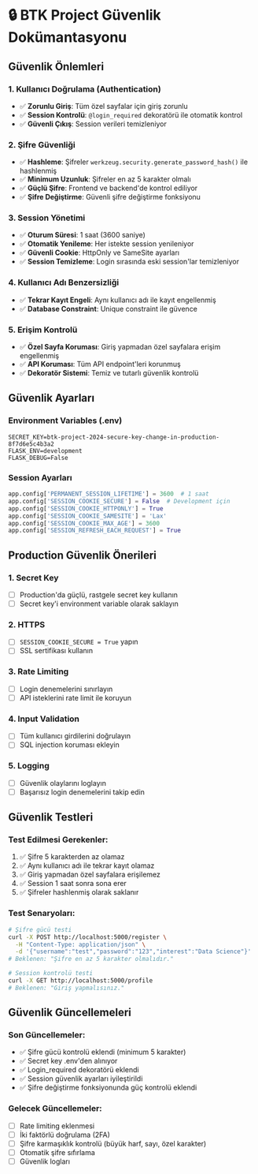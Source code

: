 # 🔒 BTK Project Güvenlik Dokümantasyonu

## Güvenlik Önlemleri

### 1. Kullanıcı Doğrulama (Authentication)
- ✅ **Zorunlu Giriş**: Tüm özel sayfalar için giriş zorunlu
- ✅ **Session Kontrolü**: `@login_required` dekoratörü ile otomatik kontrol
- ✅ **Güvenli Çıkış**: Session verileri temizleniyor

### 2. Şifre Güvenliği
- ✅ **Hashleme**: Şifreler `werkzeug.security.generate_password_hash()` ile hashlenmiş
- ✅ **Minimum Uzunluk**: Şifreler en az 5 karakter olmalı
- ✅ **Güçlü Şifre**: Frontend ve backend'de kontrol ediliyor
- ✅ **Şifre Değiştirme**: Güvenli şifre değiştirme fonksiyonu

### 3. Session Yönetimi
- ✅ **Oturum Süresi**: 1 saat (3600 saniye)
- ✅ **Otomatik Yenileme**: Her istekte session yenileniyor
- ✅ **Güvenli Cookie**: HttpOnly ve SameSite ayarları
- ✅ **Session Temizleme**: Login sırasında eski session'lar temizleniyor

### 4. Kullanıcı Adı Benzersizliği
- ✅ **Tekrar Kayıt Engeli**: Aynı kullanıcı adı ile kayıt engellenmiş
- ✅ **Database Constraint**: Unique constraint ile güvence

### 5. Erişim Kontrolü
- ✅ **Özel Sayfa Koruması**: Giriş yapmadan özel sayfalara erişim engellenmiş
- ✅ **API Koruması**: Tüm API endpoint'leri korunmuş
- ✅ **Dekoratör Sistemi**: Temiz ve tutarlı güvenlik kontrolü

## Güvenlik Ayarları

### Environment Variables (.env)
```env
SECRET_KEY=btk-project-2024-secure-key-change-in-production-8f7d6e5c4b3a2
FLASK_ENV=development
FLASK_DEBUG=False
```

### Session Ayarları
```python
app.config['PERMANENT_SESSION_LIFETIME'] = 3600  # 1 saat
app.config['SESSION_COOKIE_SECURE'] = False  # Development için
app.config['SESSION_COOKIE_HTTPONLY'] = True
app.config['SESSION_COOKIE_SAMESITE'] = 'Lax'
app.config['SESSION_COOKIE_MAX_AGE'] = 3600
app.config['SESSION_REFRESH_EACH_REQUEST'] = True
```

## Production Güvenlik Önerileri

### 1. Secret Key
- [ ] Production'da güçlü, rastgele secret key kullanın
- [ ] Secret key'i environment variable olarak saklayın

### 2. HTTPS
- [ ] `SESSION_COOKIE_SECURE = True` yapın
- [ ] SSL sertifikası kullanın

### 3. Rate Limiting
- [ ] Login denemelerini sınırlayın
- [ ] API isteklerini rate limit ile koruyun

### 4. Input Validation
- [ ] Tüm kullanıcı girdilerini doğrulayın
- [ ] SQL injection koruması ekleyin

### 5. Logging
- [ ] Güvenlik olaylarını loglayın
- [ ] Başarısız login denemelerini takip edin

## Güvenlik Testleri

### Test Edilmesi Gerekenler:
1. ✅ Şifre 5 karakterden az olamaz
2. ✅ Aynı kullanıcı adı ile tekrar kayıt olamaz
3. ✅ Giriş yapmadan özel sayfalara erişilemez
4. ✅ Session 1 saat sonra sona erer
5. ✅ Şifreler hashlenmiş olarak saklanır

### Test Senaryoları:
```bash
# Şifre gücü testi
curl -X POST http://localhost:5000/register \
  -H "Content-Type: application/json" \
  -d '{"username":"test","password":"123","interest":"Data Science"}'
# Beklenen: "Şifre en az 5 karakter olmalıdır."

# Session kontrolü testi
curl -X GET http://localhost:5000/profile
# Beklenen: "Giriş yapmalısınız."
```

## Güvenlik Güncellemeleri

### Son Güncellemeler:
- ✅ Şifre gücü kontrolü eklendi (minimum 5 karakter)
- ✅ Secret key .env'den alınıyor
- ✅ Login_required dekoratörü eklendi
- ✅ Session güvenlik ayarları iyileştirildi
- ✅ Şifre değiştirme fonksiyonunda güç kontrolü eklendi

### Gelecek Güncellemeler:
- [ ] Rate limiting eklenmesi
- [ ] İki faktörlü doğrulama (2FA)
- [ ] Şifre karmaşıklık kontrolü (büyük harf, sayı, özel karakter)
- [ ] Otomatik şifre sıfırlama
- [ ] Güvenlik logları 